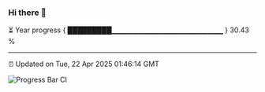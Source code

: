### Hi there 👋

⏳ Year progress { █████████▁▁▁▁▁▁▁▁▁▁▁▁▁▁▁▁▁▁▁▁▁ } 30.43 %

---

⏰ Updated on Tue, 22 Apr 2025 01:46:14 GMT

![Progress Bar CI](https://github.com/liununu/liununu/workflows/Progress%20Bar%20CI/badge.svg)
